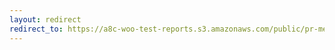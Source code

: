 ```yaml
---
layout: redirect
redirect_to: https://a8c-woo-test-reports.s3.amazonaws.com/public/pr-merge/41535/api/index.html
---
```

